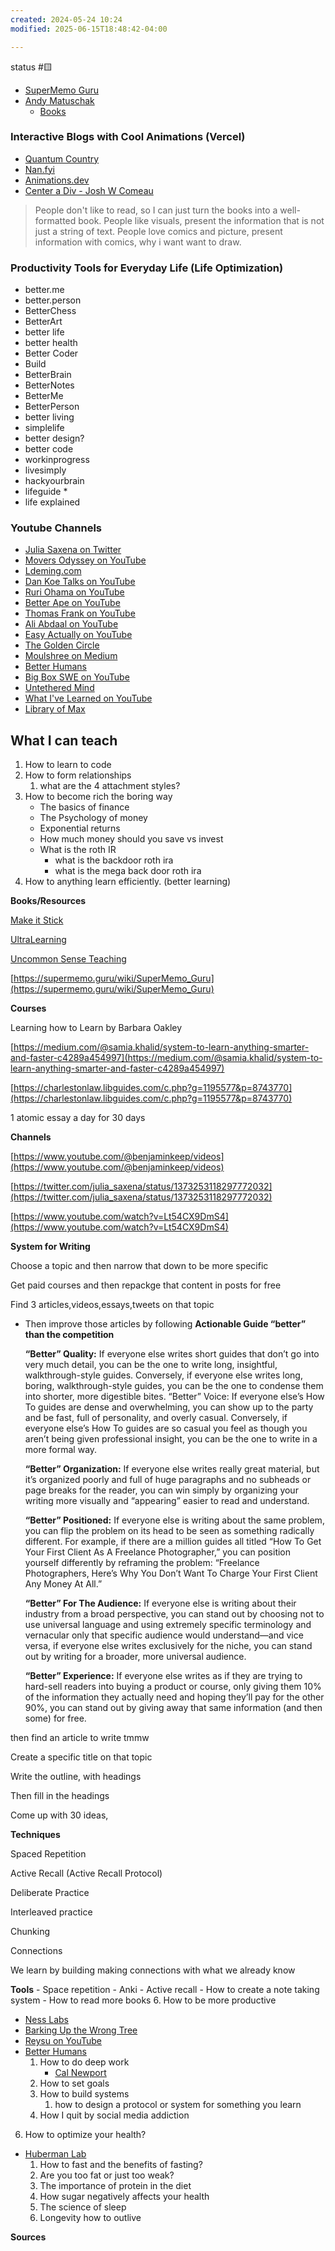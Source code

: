 ```yaml
---
created: 2024-05-24 10:24
modified: 2025-06-15T18:48:42-04:00

---
```

status #🟨
- [SuperMemo Guru](https://supermemo.guru/wiki/SuperMemo_Guru)
- [Andy Matuschak](https://andymatuschak.org/)
  - [Books](https://andymatuschak.org/books/)

### Interactive Blogs with Cool Animations (Vercel)

- [Quantum Country](https://quantum.country/qcvc)
- [Nan.fyi](https://www.nan.fyi/)
- [Animations.dev](https://animations.dev/)
- [Center a Div - Josh W Comeau](https://www.joshwcomeau.com/css/center-a-div/)

> People don't like to read, so I can just turn the books into a well-formatted book. People like visuals, present the information that is not just a string of text. People love comics and picture, present information with comics, why i want want to draw.


### Productivity Tools for Everyday Life (Life Optimization)

- better.me
- better.person
- BetterChess
- BetterArt
- better life
- better health
- Better Coder
- Build
- BetterBrain
- BetterNotes
- BetterMe
- BetterPerson
- better living
- simplelife
- better design?
- better code
- workinprogress
- livesimply
- hackyourbrain
- lifeguide *
- life explained

### Youtube Channels

- [Julia Saxena on Twitter](https://twitter.com/julia_saxena/status/1373253118297772032)
- [Movers Odyssey on YouTube](https://www.youtube.com/@moversodyssey)
- [Ldeming.com](https://www.ldeming.com/)
- [Dan Koe Talks on YouTube](https://www.youtube.com/@DanKoeTalks)
- [Ruri Ohama on YouTube](https://www.youtube.com/@ruriohama/videos)
- [Better Ape on YouTube](https://www.youtube.com/@BetterApe/featured)
- [Thomas Frank on YouTube](https://www.youtube.com/@Thomasfrank)
- [Ali Abdaal on YouTube](https://www.youtube.com/@aliabdaal)
- [Easy Actually on YouTube](https://www.youtube.com/@easyactually)
- [The Golden Circle](https://www.thegolden-circle.com/?sort=new)
- [Moulshree on Medium](https://medium.com/@moulshree)
- [Better Humans](https://betterhumans.pub/)
- [Big Box SWE on YouTube](https://www.youtube.com/@bigboxSWE)
- [Untethered Mind](https://www.untetheredmind.co/)
- [What I've Learned on YouTube](https://www.youtube.com/@WhatIveLearned/videos)
- [Library of Max](https://library-of-max.com/)


## What I can teach

1. How to learn to code
2. How to form relationships
	1. what are the 4 attachment styles?
3. How to become rich the boring way
    - The basics of finance
    - The Psychology of money
    - Exponential returns
    - How much money should you save vs invest
    - What is the roth IR
        - what is the backdoor roth ira
        - what is the mega back door roth ira
4. How to anything learn efficiently. (better learning)
	
**Books/Resources**

[Make it Stick](https://www.goodreads.com/book/show/18770267-make-it-stick?ac=1&from_search=true&qid=IlxhvzAcBS&rank=1)

[UltraLearning](https://www.goodreads.com/book/show/44770129-ultralearning)

[Uncommon Sense Teaching](https://www.goodreads.com/book/show/55835996-uncommon-sense-teaching?from_search=true&from_srp=true&qid=uSal5vOg8Y&rank=1)

[https://supermemo.guru/wiki/SuperMemo_Guru](https://supermemo.guru/wiki/SuperMemo_Guru)

**Courses**

Learning how to Learn by Barbara Oakley

[https://medium.com/@samia.khalid/system-to-learn-anything-smarter-and-faster-c4289a454997](https://medium.com/@samia.khalid/system-to-learn-anything-smarter-and-faster-c4289a454997)

[https://charlestonlaw.libguides.com/c.php?g=1195577&p=8743770](https://charlestonlaw.libguides.com/c.php?g=1195577&p=8743770)

1 atomic essay a day for 30 days

**Channels**

[https://www.youtube.com/@benjaminkeep/videos](https://www.youtube.com/@benjaminkeep/videos)

[https://twitter.com/julia_saxena/status/1373253118297772032](https://twitter.com/julia_saxena/status/1373253118297772032)

[https://www.youtube.com/watch?v=Lt54CX9DmS4](https://www.youtube.com/watch?v=Lt54CX9DmS4)

**System for Writing**

Choose a topic and then narrow that down to be more specific

Get paid courses and then repackge that content in posts for free

Find 3 articles,videos,essays,tweets on that topic

- Then improve those articles by following **Actionable Guide “better” than the competition**

    **“Better” Quality:** If everyone else writes short guides that don’t go into very much detail, you can be the one to write long, insightful, walkthrough-style guides. Conversely, if everyone else writes long, boring, walkthrough-style guides, you can be the one to condense them into shorter, more digestible bites. “Better” Voice: If everyone else’s How To guides are dense and overwhelming, you can show up to the party and be fast, full of personality, and overly casual. Conversely, if everyone else’s How To guides are so casual you feel as though you aren’t being given professional insight, you can be the one to write in a more formal way.

    **“Better” Organization:** If everyone else writes really great material, but it’s organized poorly and full of huge paragraphs and no subheads or page breaks for the reader, you can win simply by organizing your writing more visually and “appearing” easier to read and understand.

    **“Better” Positioned:** If everyone else is writing about the same problem, you can flip the problem on its head to be seen as something radically different. For example, if there are a million guides all titled “How To Get Your First Client As A Freelance Photographer,” you can position yourself differently by reframing the problem: “Freelance Photographers, Here’s Why You Don’t Want To Charge Your First Client Any Money At All.”

    **“Better” For The Audience:** If everyone else is writing about their industry from a broad perspective, you can stand out by choosing not to use universal language and using extremely specific terminology and vernacular only that specific audience would understand—and vice versa, if everyone else writes exclusively for the niche, you can stand out by writing for a broader, more universal audience.

    **“Better” Experience:** If everyone else writes as if they are trying to hard-sell readers into buying a product or course, only giving them 10% of the information they actually need and hoping they’ll pay for the other 90%, you can stand out by giving away that same information (and then some) for free.


then find an article to write tmmw

Create a specific title on that topic

Write the outline, with headings

Then fill in the headings

Come up with 30 ideas,

**Techniques**

Spaced Repetition

Active Recall (Active Recall Protocol)

Deliberate Practice

Interleaved practice

Chunking

Connections

We learn by building making connections with what we already know

**Tools**
	    - Space repetition
        - Anki
    - Active recall
    - How to create a note taking system
    - How to read more books
6. How to be more productive
- [Ness Labs](https://nesslabs.com/)
- [Barking Up the Wrong Tree](https://bakadesuyo.com/)
- [Reysu on YouTube](https://www.youtube.com/@reysu)
- [Better Humans](https://betterhumans.pub/)
    1. How to do deep work
	    - [Cal Newport](https://calnewport.com/)
    2. How to set goals
    3. How to build systems
        1. how to design a protocol or system for something you learn
    4. How I quit by social media addiction
 
6. How to optimize your health?
- [Huberman Lab](https://www.hubermanlab.com/)
    1. How to fast and the benefits of fasting?
    2. Are you too fat or just too weak?
    3. The importance of protein in the diet
    4. How sugar negatively affects your health
    5. The science of sleep
    6. Longevity how to outlive

**Sources**
